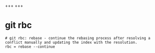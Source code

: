 +++
+++

# git rbc

```gitconfig
# git rbc: rebase - continue the rebasing process after resolving a conflict manually and updating the index with the resolution.
rbc = rebase --continue
```

